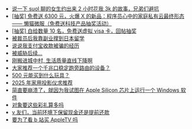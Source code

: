 + [说一下 suol 聊的女生约出来 2 小时花我 3k 的故事，兄弟们避坑](https://www.v2ex.com/t/1125325)
+ [[抽奖] 免费送 6300 元，火爆 X 的新品：程序员心中的家庭私有云最终形态 —— 懒猫微服（免费送科技产品抽奖活动）](https://www.v2ex.com/t/1125323)
+ [[抽奖] 白给数量 10 名，免费送虚拟 visa 卡，回帖抽奖](https://www.v2ex.com/t/1125241)
+ [被裁员后我靠副业撑到日本留学](https://www.v2ex.com/t/1125200)
+ [说说我支付宝收款被骗的经历](https://www.v2ex.com/t/1125306)
+ [被威胁后续...](https://www.v2ex.com/t/1125332)
+ [刚搬进城中村, 生活质量直线下降啊](https://www.v2ex.com/t/1125202)
+ [大家推荐一个千兆口稳定跑旁路由的设备？](https://www.v2ex.com/t/1125198)
+ [500 元能买到什么玩具？](https://www.v2ex.com/t/1125270)
+ [2025 年家用投影仪求推荐](https://www.v2ex.com/t/1125240)
+ [简直要崩溃了，就因为我试图在 Apple Silicon 芯片上运行一个 Windows 软件](https://www.v2ex.com/t/1125283)
+ [对象要这些彩礼算多吗](https://www.v2ex.com/t/1125455)
+ [v 友们，当前环境下保留现金还是提前还款](https://www.v2ex.com/t/1125483)
+ [要为了看 b 站买 AppleTV 吗](https://www.v2ex.com/t/1125295)
